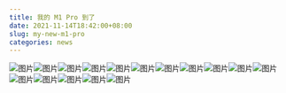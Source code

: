 ```yaml
---
title: 我的 M1 Pro 到了
date: 2021-11-14T18:42:00+08:00
slug: my-new-m1-pro
categories: news
---
```


![图片](assets/IMG_1.jpg)![图片](assets/IMG_2.jpg)![图片](assets/IMG_3.jpg)![图片](assets/IMG_4.jpg)![图片](assets/IMG_5.jpg)![图片](assets/IMG_6.jpg)![图片](assets/IMG_7.jpg)![图片](assets/IMG_8.jpg)![图片](assets/IMG_9.jpg)![图片](assets/IMG_10.jpg)![图片](assets/IMG_11.jpg)![图片](assets/IMG_12.jpg)![图片](assets/IMG_13.jpg)![图片](assets/IMG_14.jpg)![图片](assets/IMG_15.jpg)![图片](assets/IMG_16.jpg)
